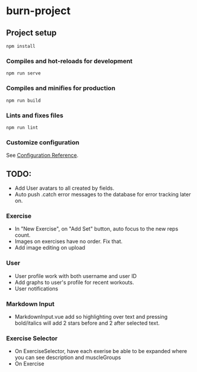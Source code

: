 # burn-project

## Project setup
```
npm install
```

### Compiles and hot-reloads for development
```
npm run serve
```

### Compiles and minifies for production
```
npm run build
```

### Lints and fixes files
```
npm run lint
```

### Customize configuration
See [Configuration Reference](https://cli.vuejs.org/config/).

## TODO:
* Add User avatars to all created by fields.
* Auto push .catch error messages to the database for error tracking later on.

### Exercise
* In "New Exercise", on "Add Set" button, auto focus to the new reps count.
* Images on exercises have no order. Fix that.
* Add image editing on upload


### User
* User profile work with both username and user ID
* Add graphs to user's profile for recent workouts.
* User notifications

### Markdown Input
* MarkdownInput.vue add so highlighting over text and pressing bold/italics will add 2 stars before and 2 after selected text.

### Exercise Selector
* On ExerciseSelector, have each exerise be able to be expanded where you can see description and muscleGroups
* On Exercise 
